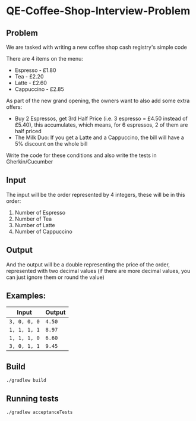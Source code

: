 # QE-Coffee-Shop-Interview-Problem
## Problem
We are tasked with writing a new coffee shop cash registry's simple code

There are 4 items on the menu:
* Espresso - £1.80
* Tea - £2.20
* Latte - £2.60
* Cappuccino - £2.85

As part of the new grand opening, the owners want to also add some extra offers:
* Buy 2 Espressos, get 3rd Half Price (i.e. 3 espresso = £4.50 instead of £5.40), this accumulates, which means, for 6 espressos, 2 of them are half priced
* The Milk Duo: If you get a Latte and a Cappuccino, the bill will have a 5% discount on the whole bill

Write the code for these conditions and also write the tests in Gherkin/Cucumber
## Input

The input will be the order represented by 4 integers, these will be in this order:
1. Number of Espresso
2. Number of Tea
3. Number of Latte
4. Number of Cappuccino

## Output
And the output will be a double representing the price of the order, represented with two decimal values (if there are more decimal values, you can just ignore them or round the value)

## Examples:

| Input        | Output |
|--------------|--------|
| `3, 0, 0, 0` | `4.50` |
| `1, 1, 1, 1` | `8.97` |
| `1, 1, 1, 0` | `6.60` |
| `3, 0, 1, 1` | `9.45` |

## Build

```
./gradlew build
```

## Running tests

```
./gradlew acceptanceTests
```
